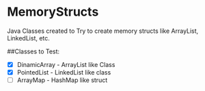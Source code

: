 # MemoryStructs
Java Classes created to Try to create memory structs like ArrayList, LinkedList, etc.


##Classes to Test:
- [x] DinamicArray - ArrayList like Class
- [x] PointedList - LinkedList like class
- [ ] ArrayMap - HashMap like struct
